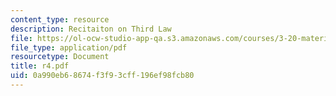 ```yaml
---
content_type: resource
description: Recitaiton on Third Law
file: https://ol-ocw-studio-app-qa.s3.amazonaws.com/courses/3-20-materials-at-equilibrium-sma-5111-fall-2003/0a990eb68674f3f93cff196ef98fcb80_r4.pdf
file_type: application/pdf
resourcetype: Document
title: r4.pdf
uid: 0a990eb6-8674-f3f9-3cff-196ef98fcb80
---
```

